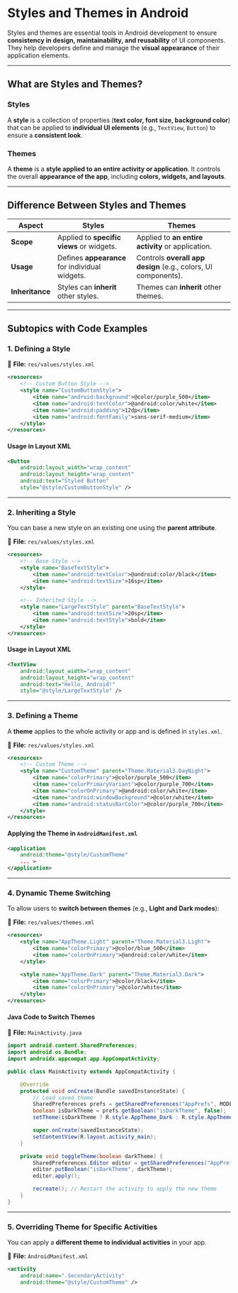 # **Styles and Themes in Android**  

Styles and themes are essential tools in Android development to ensure **consistency in design, maintainability, and reusability** of UI components. They help developers define and manage the **visual appearance** of their application elements.  

---

## **What are Styles and Themes?**  

### **Styles**  
A **style** is a collection of properties (**text color, font size, background color**) that can be applied to **individual UI elements** (e.g., `TextView`, `Button`) to ensure a **consistent look**.  

### **Themes**  
A **theme** is a **style applied to an entire activity or application**. It controls the overall **appearance of the app**, including **colors, widgets, and layouts**.  

---

## **Difference Between Styles and Themes**  

| Aspect    | Styles | Themes |
|-----------|--------|--------|
| **Scope** | Applied to **specific views** or widgets. | Applied to **an entire activity** or application. |
| **Usage** | Defines **appearance** for individual widgets. | Controls **overall app design** (e.g., colors, UI components). |
| **Inheritance** | Styles can **inherit** other styles. | Themes can **inherit** other themes. |

---

## **Subtopics with Code Examples**  

### **1. Defining a Style**  

📂 **File:** `res/values/styles.xml`  

```xml
<resources>
    <!-- Custom Button Style -->
    <style name="CustomButtonStyle">
        <item name="android:background">@color/purple_500</item>
        <item name="android:textColor">@android:color/white</item>
        <item name="android:padding">12dp</item>
        <item name="android:fontFamily">sans-serif-medium</item>
    </style>
</resources>
```

#### **Usage in Layout XML**  

```xml
<Button
    android:layout_width="wrap_content"
    android:layout_height="wrap_content"
    android:text="Styled Button"
    style="@style/CustomButtonStyle" />
```

---

### **2. Inheriting a Style**  

You can base a new style on an existing one using the **parent attribute**.  

📂 **File:** `res/values/styles.xml`  

```xml
<resources>
    <!-- Base Style -->
    <style name="BaseTextStyle">
        <item name="android:textColor">@android:color/black</item>
        <item name="android:textSize">16sp</item>
    </style>

    <!-- Inherited Style -->
    <style name="LargeTextStyle" parent="BaseTextStyle">
        <item name="android:textSize">20sp</item>
        <item name="android:textStyle">bold</item>
    </style>
</resources>
```

#### **Usage in Layout XML**  

```xml
<TextView
    android:layout_width="wrap_content"
    android:layout_height="wrap_content"
    android:text="Hello, Android!"
    style="@style/LargeTextStyle" />
```

---

### **3. Defining a Theme**  

A **theme** applies to the whole activity or app and is defined in `styles.xml`.  

📂 **File:** `res/values/styles.xml`  

```xml
<resources>
    <!-- Custom Theme -->
    <style name="CustomTheme" parent="Theme.Material3.DayNight">
        <item name="colorPrimary">@color/purple_500</item>
        <item name="colorPrimaryVariant">@color/purple_700</item>
        <item name="colorOnPrimary">@android:color/white</item>
        <item name="android:windowBackground">@color/white</item>
        <item name="android:statusBarColor">@color/purple_700</item>
    </style>
</resources>
```

#### **Applying the Theme in `AndroidManifest.xml`**  

```xml
<application
    android:theme="@style/CustomTheme"
    ... >
</application>
```

---

### **4. Dynamic Theme Switching**  

To allow users to **switch between themes** (e.g., **Light and Dark modes**):  

📂 **File:** `res/values/themes.xml`  

```xml
<resources>
    <style name="AppTheme.Light" parent="Theme.Material3.Light">
        <item name="colorPrimary">@color/blue_500</item>
        <item name="colorOnPrimary">@android:color/white</item>
    </style>

    <style name="AppTheme.Dark" parent="Theme.Material3.Dark">
        <item name="colorPrimary">@color/black</item>
        <item name="colorOnPrimary">@color/white</item>
    </style>
</resources>
```

#### **Java Code to Switch Themes**  

📂 **File:** `MainActivity.java`  

```java
import android.content.SharedPreferences;
import android.os.Bundle;
import androidx.appcompat.app.AppCompatActivity;

public class MainActivity extends AppCompatActivity {

    @Override
    protected void onCreate(Bundle savedInstanceState) {
        // Load saved theme
        SharedPreferences prefs = getSharedPreferences("AppPrefs", MODE_PRIVATE);
        boolean isDarkTheme = prefs.getBoolean("isDarkTheme", false);
        setTheme(isDarkTheme ? R.style.AppTheme_Dark : R.style.AppTheme_Light);

        super.onCreate(savedInstanceState);
        setContentView(R.layout.activity_main);
    }

    private void toggleTheme(boolean darkTheme) {
        SharedPreferences.Editor editor = getSharedPreferences("AppPrefs", MODE_PRIVATE).edit();
        editor.putBoolean("isDarkTheme", darkTheme);
        editor.apply();

        recreate(); // Restart the activity to apply the new theme
    }
}
```

---

### **5. Overriding Theme for Specific Activities**  

You can apply a **different theme to individual activities** in your app.  

📂 **File:** `AndroidManifest.xml`  

```xml
<activity
    android:name=".SecondaryActivity"
    android:theme="@style/CustomTheme" />
```
